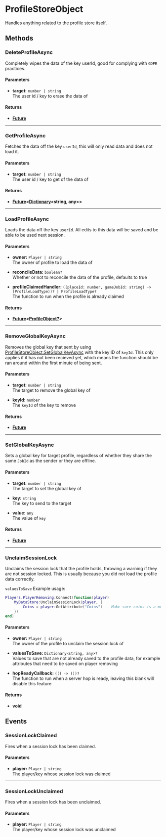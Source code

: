 # ProfileStoreObject <Badge type="danger" text="server" />

Handles anything related to the profile store itself.

## Methods

### DeleteProfileAsync

Completely wipes the data of the key userId, good for complying with `GDPR` practices.

#### Parameters

* **target:** `number | string`\
The user id / key to erase the data of

#### Returns

* **[Future](https://util.redblox.dev/future.html#methods)**

---

### GetProfileAsync

Fetches the data off the key `userId`, this will only read data and does not load it.

#### Parameters

* **target:** `number | string`\
The user id / key to get of the data of

#### Returns

* **[Future](https://util.redblox.dev/future.html#methods)<[Dictionary](/api/engine/types#dictionary)<string, any>>**

---

### LoadProfileAsync

Loads the data off the key `userId`. All edits to this data will be saved and be able to be used next session.

#### Parameters

* **owner:** `Player | string`\
The owner of profile to load the data of

* **reconcileData:** `boolean?`\
Whether or not to reconcile the data of the profile, defaults to true

* **profileClaimedHandler:** `((placeId: number, gameJobId: string) -> (ProfileLoadType))? | ProfileLoadType?`\
The function to run when the profile is already claimed

#### Returns

* **[Future](https://util.redblox.dev/future.html#methods)<[ProfileObject?](/api/libraries/data/profileobject)>**

---

### RemoveGlobalKeyAsync

Removes the global key that sent by using [ProfileStoreObject:SetGlobalKeyAsync](#setglobalkeyasync) with the key ID of `keyId`. This only applies if it has not been recieved yet, which means the function should be ran around within the first minute of being sent.

#### Parameters

* **target:** `number | string`\
The target to remove the global key of

* **keyId:** `number`\
The `keyId` of the key to remove

#### Returns

* **[Future](https://util.redblox.dev/future.html#methods)**

---

### SetGlobalKeyAsync

Sets a global key for target profile, regardless of whether they share the same `JobId` as the sender or they are offline.

#### Parameters

* **target:** `number | string`\
The target to set the global key of

* **key:** `string`\
The key to send to the target

* **value:** `any`\
The value of `key`

#### Returns

* **[Future](https://util.redblox.dev/future.html#methods)**

---

### UnclaimSessionLock

Unclaims the session lock that the profile holds, throwing a warning if they are not session locked. This is usually because you did not load the profile data correctly.

`valuesToSave` Example usage:

```lua
Players.PlayerRemoving:Connect(function(player)
	MyDataStore:UnclaimSessionLock(player, {
		Coins = player:GetAttribute("Coins") -- Make sure coins is a member of your profile data, or it will skip over it.
	})
end)
```

#### Parameters

* **owner:** `Player | string`\
The owner of the profile to unclaim the session lock of

* **valuesToSave:** `Dictionary<string, any>?`\
Values to save that are not already saved to the profile data, for example attributes that need to be saved on player removing

* **hopReadyCallback:** `(() -> ())?`\
The function to run when a server hop is ready, leaving this blank will disable this feature

#### Returns

* **void**

## Events

### SessionLockClaimed

Fires when a session lock has been claimed.

#### Parameters

* **player:** `Player | string`\
The player/key whose session lock was claimed

---

### SessionLockUnclaimed

Fires when a session lock has been unclaimed.

#### Parameters

* **player:** `Player | string`\
The player/key whose session lock was unclaimed